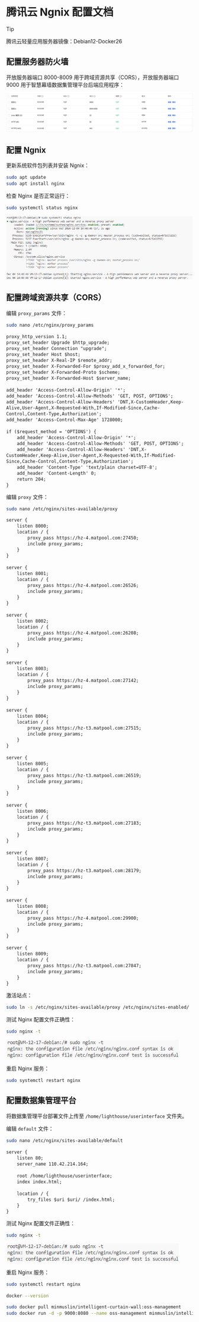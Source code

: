 # 腾讯云 Ngnix 配置文档

> [!TIP]
> 腾讯云轻量应用服务器镜像：Debian12-Docker26

## 配置服务器防火墙

开放服务器端口 8000-8009 用于跨域资源共享（CORS），开放服务器端口 9000 用于智慧幕墙数据集管理平台后端应用程序：

![](assets/2024-12-06_08-33-39.png)

## 配置 Ngnix

更新系统软件包列表并安装 Ngnix：

```bash
sudo apt update
sudo apt install nginx
```

检查 Nginx 是否正常运行：

```bash
sudo systemctl status nginx
```

![](assets/2024-12-04_14-46-56.png)

## 配置跨域资源共享（CORS）

编辑 `proxy_params` 文件：

```bash
sudo nano /etc/nginx/proxy_params
```

```
proxy_http_version 1.1;
proxy_set_header Upgrade $http_upgrade;
proxy_set_header Connection "upgrade";
proxy_set_header Host $host;
proxy_set_header X-Real-IP $remote_addr;
proxy_set_header X-Forwarded-For $proxy_add_x_forwarded_for;
proxy_set_header X-Forwarded-Proto $scheme;
proxy_set_header X-Forwarded-Host $server_name;

add_header 'Access-Control-Allow-Origin' '*';
add_header 'Access-Control-Allow-Methods' 'GET, POST, OPTIONS';
add_header 'Access-Control-Allow-Headers' 'DNT,X-CustomHeader,Keep-Alive,User-Agent,X-Requested-With,If-Modified-Since,Cache-Control,Content-Type,Authorization';
add_header 'Access-Control-Max-Age' 1728000;

if ($request_method = 'OPTIONS') {
    add_header 'Access-Control-Allow-Origin' '*';
    add_header 'Access-Control-Allow-Methods' 'GET, POST, OPTIONS';
    add_header 'Access-Control-Allow-Headers' 'DNT,X-CustomHeader,Keep-Alive,User-Agent,X-Requested-With,If-Modified-Since,Cache-Control,Content-Type,Authorization';
    add_header 'Content-Type' 'text/plain charset=UTF-8';
    add_header 'Content-Length' 0;
    return 204;
}
```

编辑 `proxy` 文件：

```bash
sudo nano /etc/nginx/sites-available/proxy
```

```
server {
    listen 8000;
    location / {
        proxy_pass https://hz-4.matpool.com:27450;
        include proxy_params;
    }
}

server {
    listen 8001;
    location / {
        proxy_pass https://hz-4.matpool.com:26526;
        include proxy_params;
    }
}

server {
    listen 8002;
    location / {
        proxy_pass https://hz-4.matpool.com:26208;
        include proxy_params;
    }
}

server {
    listen 8003;
    location / {
        proxy_pass https://hz-4.matpool.com:27142;
        include proxy_params;
    }
}

server {
    listen 8004;
    location / {
        proxy_pass https://hz-t3.matpool.com:27515;
        include proxy_params;
    }
}

server {
    listen 8005;
    location / {
        proxy_pass https://hz-t3.matpool.com:26519;
        include proxy_params;
    }
}

server {
    listen 8006;
    location / {
        proxy_pass https://hz-t3.matpool.com:27183;
        include proxy_params;
    }
}

server {
    listen 8007;
    location / {
        proxy_pass https://hz-t3.matpool.com:28179;
        include proxy_params;
    }
}

server {
    listen 8008;
    location / {
        proxy_pass https://hz-4.matpool.com:29900;
        include proxy_params;
    }
}

server {
    listen 8009;
    location / {
        proxy_pass https://hz-t3.matpool.com:27847;
        include proxy_params;
    }
}
```

激活站点：

```bash
sudo ln -s /etc/nginx/sites-available/proxy /etc/nginx/sites-enabled/
```

测试 Nginx 配置文件正确性：

```bash
sudo nginx -t
```

![](assets/2024-12-04_14-49-47.png)

重启 Nginx 服务：

```bash
sudo systemctl restart nginx
```

## 配置数据集管理平台

将数据集管理平台部署文件上传至 `/home/lighthouse/userinterface` 文件夹。

编辑 `default` 文件：

```bash
sudo nano /etc/nginx/sites-available/default
```

```
server {
    listen 80;
    server_name 110.42.214.164;

    root /home/lighthouse/userinterface;
    index index.html;

    location / {
        try_files $uri $uri/ /index.html;
    }
}
```

测试 Nginx 配置文件正确性：

```bash
sudo nginx -t
```

![](assets/2024-12-04_14-49-47.png)

重启 Nginx 服务：

```bash
sudo systemctl restart nginx
```

```bash
docker --version
```

```bash
sudo docker pull minmuslin/intelligent-curtain-wall:oss-management
sudo docker run -d -p 9000:8080 --name oss-management minmuslin/intelligent-curtain-wall:oss-management
```